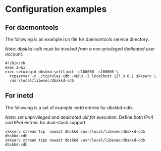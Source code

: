 # Configuration examples

## For daemontools

The following is an example run file for daemontools service directory.

*Note: dbskkd-cdb must be invoked from a non-privileged dedicated user account.*

    #!/bin/sh
    exec 2>&1
    exec setuidgid dbskkd softlimit -d100000 -s100000 \
      tcpserver -x ./tcprules.cdb -vDRH -l localhost 127.0.0.1 skkserv \
      /usr/local/libexec/dbskkd-cdb

## For inetd

The following is a set of example inetd entries for dbskkd-cdb.

*Note: set unprivileged and dedicated uid for execution.* Define *both* IPv4 and IPv6 entries for dual-stack support.

    skkserv stream tcp  nowait dbskkd /usr/local/libexec/dbskkd-cdb dbskkd-cdb
    skkserv stream tcp6 nowait dbskkd /usr/local/libexec/dbskkd-cdb dbskkd-cdb
